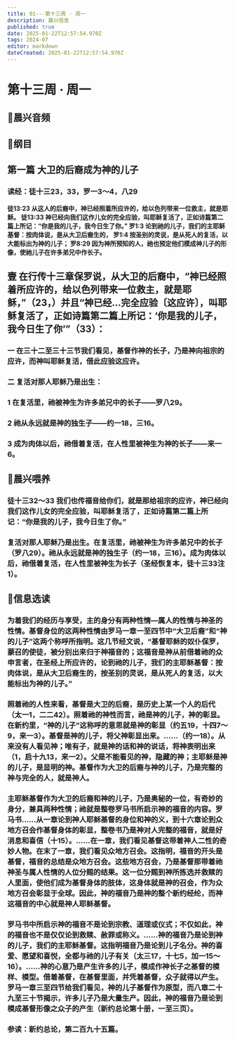 ```yaml
---
title: 01---第十三周 · 周一
description: 晨兴信息
published: true
date: 2025-01-22T12:57:54.970Z
tags: 2024-07
editor: markdown
dateCreated: 2025-01-22T12:57:54.970Z
---
```


# 第十三周 · 周一
## 🎵晨兴音频

## 📖纲目

## 第一篇   大卫的后裔成为神的儿子

### 读经：徒十三23，33，罗一3～4，八29

**徒13:23	从这人的后裔中，神已经照着所应许的，给以色列带来一位救主，就是耶稣。 徒13:33	神已经向我们这作儿女的完全应验，叫耶稣复活了，正如诗篇第二篇上所记：“你是我的儿子，我今日生了你。” 罗1:3	论到祂的儿子，我们的主耶稣基督：按肉体说，是从大卫后裔生的， 罗1:4	按圣别的灵说，是从死人的复活，以大能标出为神的儿子； 罗8:29	因为神所预知的人，祂也预定他们模成神儿子的形像，使祂儿子在许多弟兄中作长子。**

## 壹	在行传十三章保罗说，从大卫的后裔中，“神已经照着所应许的，给以色列带来一位救主，就是耶稣，”（23，）并且“神已经…完全应验〔这应许〕，叫耶稣复活了，正如诗篇第二篇上所记：‘你是我的儿子，我今日生了你’”（33）：

### 一	在三十二至三十三节我们看见，基督作神的长子，乃是神向祖宗的应许，而神叫耶稣复活，借此应验这应许。

### 二	复活对那人耶稣乃是出生：

### 1	在复活里，祂被神生为许多弟兄中的长子——罗八29。

### 2	祂从永远就是神的独生子——约一18，三16。

### 3	成为肉体以后，祂借着复活，在人性里被神生为神的长子——来一6。

## 📖晨兴喂养

### 徒十三32～33    我们也传福音给你们，就是那给祖宗的应许，神已经向我们这作儿女的完全应验，叫耶稣复活了，正如诗篇第二篇上所记：“你是我的儿子，我今日生了你。”

### 复活对那人耶稣乃是出生。在复活里，祂被神生为许多弟兄中的长子（罗八29）。祂从永远就是神的独生子（约一18，三16）。成为肉体以后，祂借着复活，在人性里被神生为长子（圣经恢复本，徒十三33注1）。

## 📖信息选读

### 为着我们的经历与享受，主的身分有两种性情—属人的性情与神圣的性情。基督身位的这两种性情由罗马一章一至四节中“大卫后裔”和“神的儿子”这两个称呼所指明。这几节经文说，“基督耶稣的奴仆保罗，蒙召的使徒，被分别出来归于神福音的；这福音是神从前借着祂的众申言者，在圣经上所应许的，论到祂的儿子，我们的主耶稣基督：按肉体说，是从大卫后裔生的，按圣别的灵说，是从死人的复活，以大能标出为神的儿子。”

### 照着祂的人性来看，基督是大卫的后裔，是历史上某一个人的后代（太一1，二二42）。照着祂的神性而言，祂是神的儿子，神的彰显。在新约里，“神的儿子”这称呼的意思就是神的彰显（约五19，十四7～9，来一3）。基督是神的儿子，将父神彰显出来。……（约一18）。从来没有人看见神；唯有子，就是神的话和神的说话，将神表明出来（1，启十九13，来一2）。父是不能看见的神，隐藏的神；主耶稣是神的儿子，是显明的神。基督作为大卫的后裔与神的儿子，乃是完整的神与完全的人，就是神人。

### 主耶稣基督作为大卫的后裔和神的儿子，乃是奥秘的一位，有奇妙的身分，兼具两种性情；祂就是整卷罗马书所启示神的福音的内容。罗马书……从一章论到神人耶稣基督的身位和神的义，到十六章论到众地方召会作基督身体的彰显，整卷书乃是神对人完整的福音，就是好消息和喜信（十15）。……在一章，我们看见基督这带着神人二性的奇妙人物。在末了一章，我们看见众地方召会。这指明，福音的开头是基督，福音的总结是众地方召会。这些地方召会，乃是基督那带着祂神圣与属人性情的人位分赐的结果。这一位分赐到神所拣选并救赎的人里面，使他们成为基督身体的肢体，这身体就是神的召会，作为众地方召会彰显于全球。因此，神的福音乃是神的整个新约经纶，而神这福音的中心就是神人耶稣基督。

### 罗马书中所启示神的福音不是论到宗教、道理或仪式；不仅如此，神的福音也不是仅仅论到救赎、赦罪或称义。……神的福音乃是论到神的儿子，我们的主耶稣基督。这指明福音乃是论到儿子名分。神的喜爱、愿望和喜悦，全都与祂的儿子有关（太三17，十七5，加一15～16）。……神的心意乃是产生许多的儿子，模成作神长子之基督的模样、模型。借着基督，在基督里面，并凭着基督，众子就得以产生。罗马一章三至四节给我们看见，神的儿子基督作为原型，而八章二十九至三十节揭示，许多儿子乃是大量生产。因此，神的福音乃是论到模成基督形像之众子的产生（新约总论第十册，一至三页）。

### 参读：新约总论，第二百九十五篇。
<!-- Google tag (gtag.js) -->
<script async src="https://www.googletagmanager.com/gtag/js?id=G-1P8709Z16T"></script>
<script>
  window.dataLayer = window.dataLayer || [];
  function gtag(){dataLayer.push(arguments);}
  gtag('js', new Date());

  gtag('config', 'G-1P8709Z16T');
</script>
